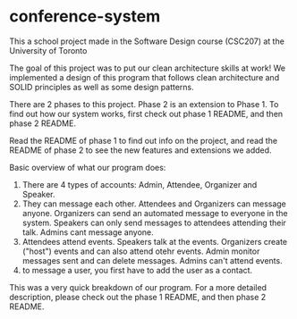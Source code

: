 # conference-system
This a school project made in the Software Design course (CSC207) at the University of Toronto

The goal of this project was to put our clean architecture skills at work! We implemented a design of this program that follows clean architecture and SOLID principles as well as some design patterns.

There are 2 phases to this project. Phase 2 is an extension to Phase 1. 
To find out how our system works, first check out phase 1 README, and then phase 2 README.

Read the README of phase 1 to find out info on the project, and read the README of phase 2 to see the new features and extensions we added.

Basic overview of what our program does:
1. There are 4 types of accounts: Admin, Attendee, Organizer and Speaker.
2. They can message each other. Attendees and Organizers can message anyone. Organizers can send an automated message to everyone in the system. Speakers can only send messages to attendees attending their talk. Admins cant message anyone.
3. Attendees attend events. Speakers talk at the events. Organizers create ("host") events and can also attend otehr events. Admin monitor messages sent and can delete messages. Admins can't attend events. 
4. to message a user, you first have to add the user as a contact.

This was a very quick breakdown of our program. For a more detailed description, please check out the phase 1 README, and then phase 2 README.
